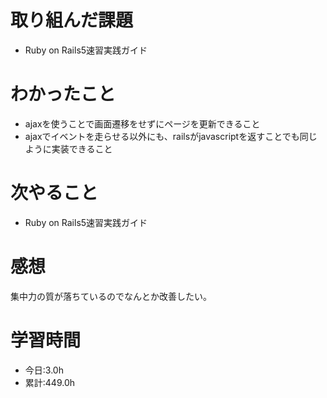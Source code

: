# 取り組んだ課題
- Ruby on Rails5速習実践ガイド
# わかったこと
- ajaxを使うことで画面遷移をせずにページを更新できること
- ajaxでイベントを走らせる以外にも、railsがjavascriptを返すことでも同じように実装できること
# 次やること
- Ruby on Rails5速習実践ガイド
# 感想
集中力の質が落ちているのでなんとか改善したい。
# 学習時間
- 今日:3.0h
- 累計:449.0h